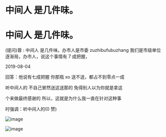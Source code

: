 # 中间人 是几件味。

# 中间人 是几件味。

(提问)蓉 : 中间人 是几件味。办市人是市委 zuzhibufubuzhang 我们是市级单位 逐渐局，办市人，说这个事情有 7 成把握，

2019-08-04

回答：他说有七成把握 你那瓶 xo 送不送，都占不到零点一成

听中间人的 不自己冒然送这送那的 免得别人以为你就是拿这

个来做最终感谢的 所以，这就是为什么我一直在针对这种事

时强调：听中间人的(0 赞)

![image](img/Image_071.png)

![image](img/Image_072.png)